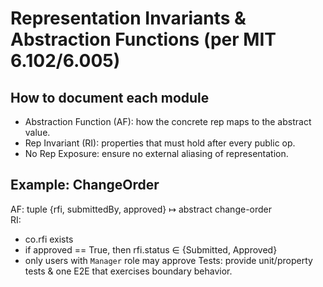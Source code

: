 # Representation Invariants & Abstraction Functions (per MIT 6.102/6.005)

## How to document each module

- Abstraction Function (AF): how the concrete rep maps to the abstract value.
- Rep Invariant (RI): properties that must hold after every public op.
- No Rep Exposure: ensure no external aliasing of representation.

## Example: ChangeOrder

AF: tuple {rfi, submittedBy, approved} ↦ abstract change-order  
RI:

- co.rfi exists
- if approved == True, then rfi.status ∈ {Submitted, Approved}
- only users with `Manager` role may approve
  Tests: provide unit/property tests & one E2E that exercises boundary behavior.
